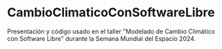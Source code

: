 # CambioClimaticoConSoftwareLibre

Presentación y código usado en el taller "Modelado de Cambio Climático con Software Libre" durante la Semana Mundial del Espacio 2024.
